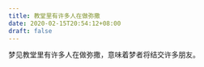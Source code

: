 ```yaml
---
title: 教堂里有许多人在做弥撒
date: 2020-02-15T20:54:12+08:00
draft: false
---
```


梦见教堂里有许多人在做弥撒，意味着梦者将结交许多朋友。

